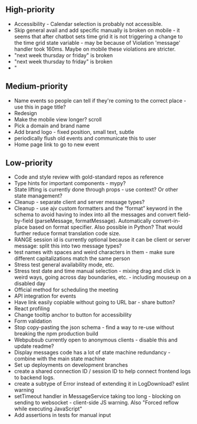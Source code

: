 ## High-priority

* Accessibility - Calendar selection is probably not accessible.
* Skip general avail and add specific manually is broken on mobile - it seems that after chatbot sets time grid it is not triggering a change to the time grid state variable - may be because of Violation 'message' handler took 160ms. Maybe on mobile these violations are stricter.
* "next week thursday or friday" is broken
* "next week thursday to friday" is broken
* "

## Medium-priority

* Name events so people can tell if they're coming to the correct place - use this in page title?
* Redesign
* Make the mobile view longer? scroll
* Pick a domain and brand name
* Add brand logo - fixed position, small text, subtle
* periodically flush old events and communicate this to user
* Home page link to go to new event

## Low-priority

* Code and style review with gold-standard repos as reference
* Type hints for important components - mypy?
* State lifting is currently done through props - use context? Or other state management?
* Cleanup - separate client and server message types?
* Cleanup - use ajv custom formatters and the “format” keyword in the schema to avoid having to index into all the messages and convert field-by-field (parseMessage, formatMessage). Automatically convert-in-place based on format specifier. Also possible in Python? That would further reduce format translation code size.
* RANGE session id is currently optional because it can be client or server message: split this into two message types?
* test names with spaces and weird characters in them - make sure different capitalizations match the same person
* Stress test general availability mode, etc.
* Stress test date and time manual selection - mixing drag and click in weird ways, going across day boundaries, etc. - including mouseup on a disabled day
* Official method for scheduling the meeting
* API integration for events
* Have link easily copiable without going to URL bar - share button?
* React profiling
* Change tooltip anchor to button for accessibility
* Form validation
* Stop copy-pasting the json schema - find a way to re-use without breaking the npm production build
* Webpubsub currently open to anonymous clients - disable this and update readme?
* Display messages code has a lot of state machine redundancy - combine with the main state machine
* Set up deployments on development branches
* create a shared connection ID / session ID to help connect frontend logs to backend logs.
* create a subtype of Error instead of extending it in LogDownload? eslint warning
* setTimeout handler in MessageService taking too long - blocking on sending to websocket - client-side JS warning. Also "Forced reflow while executing JavaScript"
* Add assertions in tests for manual input